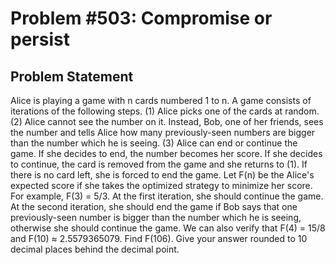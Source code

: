 # Problem #503: Compromise or persist 

## Problem Statement 

Alice is playing a game with n cards numbered 1 to n.
A game consists of iterations of the following steps.
(1) Alice picks one of the cards at random.
(2) Alice cannot see the number on it. Instead, Bob, one of her friends, sees the number and tells Alice how many previously-seen numbers are bigger than the number which he is seeing.
(3) Alice can end or continue the game. If she decides to end, the number becomes her score. If she decides to continue, the card is removed from the game and she returns to (1). If there is no card left, she is forced to end the game.
Let F(n) be the Alice's expected score if she takes the optimized strategy to minimize her score.
For example, F(3) = 5/3. At the first iteration, she should continue the game. At the second iteration, she should end the game if Bob says that one previously-seen number is bigger than the number which he is seeing, otherwise she should continue the game.
We can also verify that F(4) = 15/8 and F(10) ≈ 2.5579365079.
Find F(106). Give your answer rounded to 10 decimal places behind the decimal point.
